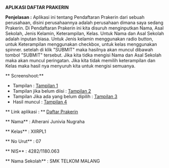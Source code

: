  **APLIKASI DAFTAR PRAKERIN**
 
 **Penjelasan :**
Aplikasi ini tentang Pendaftaran Prakerin dari sebuah perusahaan, disini perusahaannya adalah perusahaan dimana saya sedang Prakerin. Di Pendaftaran Prakerin ini
kita disuruh menginputkan Nama, Asal Sekolah, Jenis Kelamin, Keterampilan, Kelas. Untuk Nama dan Asal Sekolah adalah inputan biasa. Untuk Jenis kelamin menggunakan 
radio button, untuk Keterampilan menggunakan checkbox, untuk kelas menggunakan spinner. setelah di klik "SUBMIT" maka hasilnya akan muncul dibawah tombol "SUBMIT" tersebut.
Jika kita tidka mengisi Nama dan Asal Sekolah maka akan muncul peringatan. Jika kita tidak memilih keterampilan dan Kelas maka hasil nya menyuruh kita untuk mengisi semuanya.

 ** Screenshoot:**
- Tampilan : [Tampilan 1](https://drive.google.com/open?id=0ByBJzbmrN9ZvRFRLRDNXUTVWbWM)
- Tampilan jika belum diisi : [Tampilan 2](https://drive.google.com/open?id=0ByBJzbmrN9ZvMXJuTnB5R19pQ0k)
- Tampilan Jika ada yang belum dipilih : [Tampilan 3](https://drive.google.com/open?id=0ByBJzbmrN9ZvVnFCZmhYaUdRaFk)
- Hasil muncul : [Tampilan 4](https://drive.google.com/open?id=0ByBJzbmrN9ZveDQwMUFSZTFYc0E)

 ** Link aplikasi : **
[Daftar Prakerin](https://drive.google.com/open?id=0ByBJzbmrN9ZvVGthaEFhWm14UHc)

 ** Nama** : Alherani Junivia Nugraha
 
 ** Kelas** : XIIRPL1
 
 ** No Urut** : 07
 
 ** NIS** : 4282/1180.063
 
 ** Nama Sekolah** : SMK TELKOM MALANG
